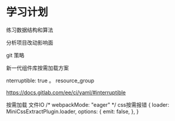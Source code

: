 # 学习计划

练习数据结构和算法

分析项目改动影响面



git 策略


新一代组件库按需加载方案




















nterruptible: true 。
resource_group

https://docs.gitlab.com/ee/ci/yaml/#interruptible


按需加载
    文件IO
        /* webpackMode: "eager" */
    css按需报错
        {
          loader: MiniCssExtractPlugin.loader,
          options: {
            emit: false,
          },
        }




    






























